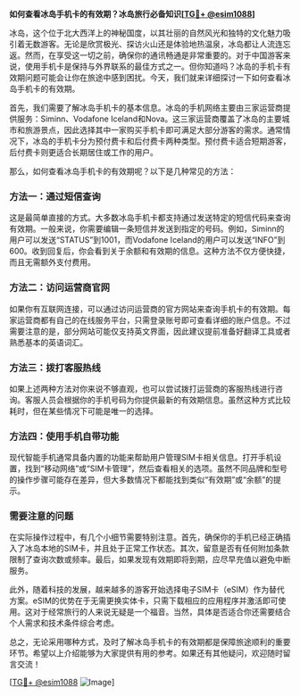 **如何查看冰岛手机卡的有效期？冰岛旅行必备知识[[TG💪+ @esim1088](https://t.me/s/esim1088)]**

冰岛，这个位于北大西洋上的神秘国度，以其壮丽的自然风光和独特的文化魅力吸引着无数游客。无论是欣赏极光、探访火山还是体验地热温泉，冰岛都让人流连忘返。然而，在享受这一切之前，确保你的通讯畅通是非常重要的。对于中国游客来说，使用手机卡是保持与外界联系的最佳方式之一。但你知道吗？冰岛的手机卡有效期问题可能会让你在旅途中感到困扰。今天，我们就来详细探讨一下如何查看冰岛手机卡的有效期。

首先，我们需要了解冰岛手机卡的基本信息。冰岛的手机网络主要由三家运营商提供服务：Siminn、Vodafone Iceland和Nova。这三家运营商覆盖了冰岛的主要城市和旅游景点，因此选择其中一家购买手机卡即可满足大部分游客的需求。通常情况下，冰岛的手机卡分为预付费卡和后付费卡两种类型。预付费卡适合短期游客，后付费卡则更适合长期居住或工作的用户。

那么，如何查看冰岛手机卡的有效期呢？以下是几种常见的方法：

### 方法一：通过短信查询

这是最简单直接的方式。大多数冰岛手机卡都支持通过发送特定的短信代码来查询有效期。一般来说，你需要编辑一条短信并发送到指定的号码。例如，Siminn的用户可以发送“STATUS”到1001，而Vodafone Iceland的用户可以发送“INFO”到600。收到回复后，你会看到关于余额和有效期的信息。这种方法不仅方便快捷，而且无需额外支付费用。

### 方法二：访问运营商官网

如果你有互联网连接，可以通过访问运营商的官方网站来查询手机卡的有效期。每家运营商都有自己的在线服务平台，只需登录账号即可查看详细的账户信息。不过需要注意的是，部分网站可能仅支持英文界面，因此建议提前准备好翻译工具或者熟悉基本的英语词汇。

### 方法三：拨打客服热线

如果上述两种方法对你来说不够直观，也可以尝试拨打运营商的客服热线进行咨询。客服人员会根据你的手机号码为你提供最新的有效期信息。虽然这种方式比较耗时，但在某些情况下可能是唯一的选择。

### 方法四：使用手机自带功能

现代智能手机通常具备内置的功能来帮助用户管理SIM卡相关信息。打开手机设置，找到“移动网络”或“SIM卡管理”，然后查看相关的选项。虽然不同品牌和型号的操作步骤可能存在差异，但大多数情况下都能找到类似“有效期”或“余额”的提示。

### 需要注意的问题

在实际操作过程中，有几个小细节需要特别注意。首先，确保你的手机已经正确插入了冰岛本地的SIM卡，并且处于正常工作状态。其次，留意是否有任何附加条款限制了查询次数或频率。最后，如果发现有效期即将到期，应尽早充值以避免中断服务。

此外，随着科技的发展，越来越多的游客开始选择电子SIM卡（eSIM）作为替代方案。eSIM的优势在于无需更换实体卡，只需下载相应的应用程序并激活即可使用。这对于经常旅行的人来说无疑是一个福音。当然，具体是否适合你还需要结合个人需求和技术条件综合考虑。

总之，无论采用哪种方式，及时了解冰岛手机卡的有效期都是保障旅途顺利的重要环节。希望以上介绍能够为大家提供有用的参考。如果还有其他疑问，欢迎随时留言交流！

[[TG💪+ @esim1088](https://t.me/s/esim1088) ![Image](https://i.postimg.cc/4NQfJmqS/Snipaste-2025-05-13-00-14-12.png)]